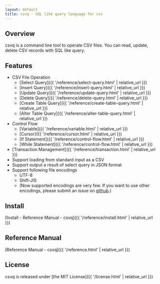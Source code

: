 ```yaml
---
layout: default
title: csvq - SQL like query language for csv
---
```


## Overview

csvq is a command line tool to operate CSV files. 
You can read, update, delete CSV records with SQL like query.
 
## Features

* CSV File Operation
  * [Select Query]({{ '/reference/select-query.html' | relative_url }})
  * [Insert Query]({{ '/reference/insert-query.html' | relative_url }})
  * [Update Query]({{ '/reference/update-query.html' | relative_url }})
  * [Delete Query]({{ '/reference/delete-query.html' | relative_url }})
  * [Create Table Query]({{ '/reference/create-table-query.html' | relative_url }})
  * [Alter Table Query]({{ '/reference/alter-table-query.html' | relative_url }})
* Control Flow
  * [Variable]({{ '/reference/variable.html' | relative_url }})
  * [Cursor]({{ '/reference/cursor.html' | relative_url }})
  * [If Statement]({{ '/reference/control-flow.html' | relative_url }})
  * [While Statement]({{ '/reference/control-flow.html' | relative_url }})
* [Transaction Management]({{ '/reference/transaction.html' | relative_url }})
* Support loading from standard input as a CSV
* Support output a result of select query in JSON format 
* Support following file encodings
  * UTF-8
  * Shift-JIS
  * (Now supported encodings are very few. If you want to use other encodings, please submit an issue on [github](https://github.com/mithrandie/csvq).)

## Install

[Install - Reference Manual - csvq]({{ '/reference/install.html' | relative_url }})

## Reference Manual

[Reference Manual - csvq]({{ '/reference.html' | relative_url }})

## License

csvq is released under [the MIT License]({{ '/license.html' | relative_url }})